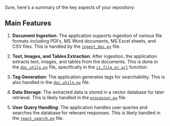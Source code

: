 Sure, here's a summary of the key aspects of your repository:

## Main Features

1. **Document Ingestion**: The application supports ingestion of various file formats including PDFs, MS Word documents, MS Excel sheets, and CSV files. This is handled by the [`ingest_doc.py`](code/ingest_doc.py) file.

2. **Text, Images, and Tables Extraction**: After ingestion, the application extracts text, images, and tables from the documents. This is done in the [`doc_utils.py`](code/doc_utils.py) file, specifically in the [`is_file_or_url`](code/doc_utils.py) function.

3. **Tag Generation**: The application generates tags for searchability. This is also handled in the [`doc_utils.py`](code/doc_utils.py) file.

4. **Data Storage**: The extracted data is stored in a vector database for later retrieval. This is likely handled in the [`processor.py`](code/processor.py) file.

5. **User Query Handling**: The application handles user queries and searches the database for relevant responses. This is likely handled in the [`react_search.py`](code/react_search.py) file.